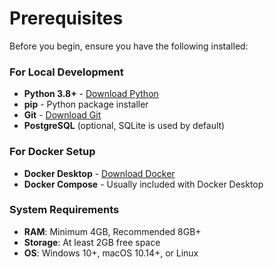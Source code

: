 # Prerequisites

Before you begin, ensure you have the following installed:

### For Local Development

* **Python 3.8+** - [Download Python](https://www.python.org/downloads/)
* **pip** - Python package installer
* **Git** - [Download Git](https://git-scm.com/downloads)
* **PostgreSQL** (optional, SQLite is used by default)

### For Docker Setup

* **Docker Desktop** - [Download Docker](https://www.docker.com/products/docker-desktop)
* **Docker Compose** - Usually included with Docker Desktop

### System Requirements

* **RAM**: Minimum 4GB, Recommended 8GB+
* **Storage**: At least 2GB free space
* **OS**: Windows 10+, macOS 10.14+, or Linux
